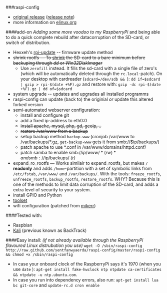 ###raspi-config
- [original release](https://github.com/asb/raspi-config) ([release note](http://www.raspberrypilabs.com/raspi-config-the-new-cli-tool-raspbian/))
- more information on [elinux.org](http://elinux.org/RPi_raspi-config)

####add-on
*Adding some more voodoo to my RaspberryPi* and being able to do a quick complete rebuild after datacorruption of the SD-card, or switch of distribution.
- Hexxeh's [rpi-update](https://github.com/Hexxeh/rpi-update) -- firmware update method
- ~~shrink rootfs &mdash; To [shrink](http://www.howtoforge.com/linux_resizing_ext3_partitions) the SD-card to a bare minimum before backuping through *dd* or *Win32DiskImager*~~
	- Use ``zerofill`` instead. It fills the sd-card with a single file of zero's (which will be automatically deleted through the ``rc.local``-patch). On your desktop with cardreader (``sdcard=/dev/sdb && ``): ``dd if=$sdcard | gzip > rpi-$(date +%F).gz`` and restore with: ``gzip -dc rpi-$(date +%F).gz | dd of=$sdcard``
- system upgrade -- updates and upgrades all installed programms
- raspi-config can update (back to) the originial *or* update this altered forked version
- semi-automated webserver configuration:
	- install and configure git
	- add a fixed ip-address to eth0:0
	- ~~install apache, mysql, php, gd, geoip, ..~~
	- ~~restore /var/www from a backup~~
	- setup backup method ``backup-www`` (cronjob /var/www to /var/backups/*.gz, ``get-backup-www`` gets it from smb://$ip/backups/)
	- patch apache to use *.conf in /var/www/domains/httpd.conf/
	- patch samba to enable smb://$ip/www/ *(rw)* and smb://$ip/backups/ *(r)*
- expand_ro_rootfs &mdash; Works similair to expand_rootfs, but makes ``/`` **readonly** and adds ``/home``-partition with a set of symbolic links from ``/etc/fstab``, ``/var/www/`` and ``/var/backups/``. With the tools: ``freeze_rootfs``, ``unfreeze_rootfs``, ``backup_rootfs``, ``restore_rootfs``. WHY? Because this is one of the methods to limit data corruption of the SD-card, and adds a extra level of security to your system.
- install GPIO and Python
- [toolset](./toolset.md)
- wifi configuration (patched from [mikerr](https://github.com/mikerr/raspi-config))

####Tested with:
- Raspbian
- [Kali](http://kali.org/) (previous known as BackTrack)

####Easy install:
*(if not already available through the RaspberryPi flavoured Linux distrubution you use)*
``` wget -O /sbin/raspi-config http://raw.github.com/sentfanwyaerda/raspi-config/master/raspi-config && chmod +x /sbin/raspi-config ```

- In case your onboard clock of the RaspberryPi says it's 1970 (when you use ``date`` ): ``apt-get install fake-hwclock ntp ntpdate ca-certificates && ntpdate -u ntp.ubuntu.com``.
- In case you run into dependency errors, also run: ``apt-get install lua bc git-core`` and ``update-rc.d cron enable``
